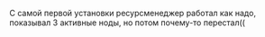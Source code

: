 С самой первой установки ресурсменеджер работал как надо, показывал 3 активные ноды, но потом почему-то перестал((
